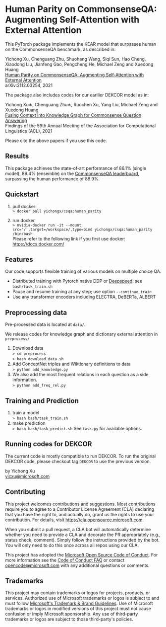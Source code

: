 # Human Parity on CommonsenseQA: Augmenting Self-Attention with External Attention

This PyTorch package implements the KEAR model that surpasses human on the CommonsenseQA benchmark, as described in:

Yichong Xu, Chenguang Zhu, Shuohang Wang, Siqi Sun, Hao Cheng, Xiaodong Liu, Jianfeng Gao, Pengcheng He, Michael Zeng and Xuedong Huang<br/>
[Human Parity on CommonsenseQA: Augmenting Self-Attention with External Attention](https://arxiv.org/pdf/2012.04808.pdf)</br>
arXiv:2112.03254, 2021<br/>

The package also includes codes for our earilier DEKCOR model as in:

Yichong Xu∗, Chenguang Zhu∗, Ruochen Xu, Yang Liu, Michael Zeng and Xuedong Huang<br/>
[Fusing Context Into Knowledge Graph for Commonsense Question Answering](https://arxiv.org/pdf/2012.04808.pdf)</br>
Findings of the 59th Annual Meeting of the Association for Computational Linguistics (ACL), 2021<br/>

Please cite the above papers if you use this code. 

## Results
This package achieves the state-of-art performance of 86.1% (single model), 89.4% (ensemble) on the [CommonsenseQA leaderboard](https://www.tau-nlp.org/csqa-leaderboard), surpassing the human performance of 88.9%.

## Quickstart 

1. pull docker: </br>
   ```> docker pull yichongx/csqa:human_parity```

2. run docker </br>
   ```> nvidia-docker run -it --mount src='/',target=/workspace/,type=bind yichongx/csqa:human_parity /bin/bash``` </br>
    Please refer to the following link if you first use docker: https://docs.docker.com/

## Features

Our code supports flexible training of various models on multiple choice QA.

- Distributed training with Pytorch native DDP or [Deepspeed](https://www.deepspeed.ai/): see ``bash/task_train.sh``
- Pause and resume training at any step; use option ``--continue_train``
- Use any transformer encoders including ELECTRA, DeBERTa, ALBERT

## Preprocessing data
Pre-processed data is located at ```data/```.

We release codes for knowledge graph and dictionary external attention in ``preprocess/``

1. Download data</br>
   ```> cd preprocess```</br>
   ```> bash download_data.sh```</br>
2. Add ConceptNet triples and Wiktionary definitions to data</br>
   ```> python add_knowledge.py```</br>
3. We also add the most frequent relations in each question as a side information.</br>
   ```> python add_freq_rel.py ```</br>

## Training and Prediction
1. train a model</br>
   ```> bash bash/task_train.sh```
2. make prediction</br>
   ```> bash bash/task_predict.sh```
See ``task.py`` for available options.

## Running codes for DEKCOR

The current code is mostly compatible to run DEKCOR. To run the original DEKCOR code, please checkout tag ``DEKCOR`` to use the previous version.

by Yichong Xu</br>
yicxu@microsoft.com

## Contributing

This project welcomes contributions and suggestions.  Most contributions require you to agree to a
Contributor License Agreement (CLA) declaring that you have the right to, and actually do, grant us
the rights to use your contribution. For details, visit https://cla.opensource.microsoft.com.

When you submit a pull request, a CLA bot will automatically determine whether you need to provide
a CLA and decorate the PR appropriately (e.g., status check, comment). Simply follow the instructions
provided by the bot. You will only need to do this once across all repos using our CLA.

This project has adopted the [Microsoft Open Source Code of Conduct](https://opensource.microsoft.com/codeofconduct/).
For more information see the [Code of Conduct FAQ](https://opensource.microsoft.com/codeofconduct/faq/) or
contact [opencode@microsoft.com](mailto:opencode@microsoft.com) with any additional questions or comments.

## Trademarks

This project may contain trademarks or logos for projects, products, or services. Authorized use of Microsoft 
trademarks or logos is subject to and must follow 
[Microsoft's Trademark & Brand Guidelines](https://www.microsoft.com/en-us/legal/intellectualproperty/trademarks/usage/general).
Use of Microsoft trademarks or logos in modified versions of this project must not cause confusion or imply Microsoft sponsorship.
Any use of third-party trademarks or logos are subject to those third-party's policies.
